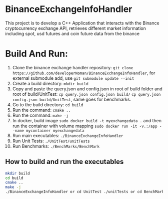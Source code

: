 # BinanceExchangeInfoHandler
<p>This project is to develop a C++ Application that interacts with the Binance cryptocurrency exchange API, retrieves different market information including spot, usd futures and coin future data from the binance</p>

# Build And Run:

1. Clone the binance exchange handler repository: `git clone https://github.com/developerNoman/BinanceExchangeInfoHandler`, for external submodule add, use `git submodule update --init`
2. Create a build directory: `mkdir build`
3. Copy and paste the query.json and config.json in root of build folder and root of build/UnitTest: `cp query.json config.json build/` `cp query.json config.json build/UnitTest`, same goes for benchmarks.
4. Go to the build directory: `cd build`
5. Run the command: `cmake ..`
6. Run the command: `make -j`
7. In docker, build image `sudo docker build -t myexchangedata .` and then run the container with volume mapping `sudo docker run -it -v.:/app --name mycontainer myexchangedata`
7. Run main executables: `./BinanceExchangeInfoHandler`
8. Run Unit Tests: `./UnitTest/unitTests`
9. Run Benchmarks: `./BenchMarks/BenchMark`

##  How to build and run the executables

```bash
mkdir build
cd build
cmake ..
make -j
./BinanceExchangeInfoHandler or cd UnitTest ./unitTests or cd BenchMarks ./BenchMark
```